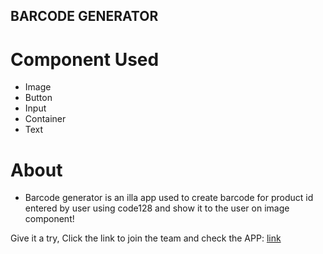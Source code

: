 ## BARCODE GENERATOR 
# Component Used
- Image
- Button
- Input
- Container
- Text

# About
- Barcode generator is an illa app used to create barcode for product id entered by user using code128 and show it to the user on image component!

Give it a try, Click the link to join the team and check the APP: [link](https://builder.illacloud.com/fa39aceb1735299b900142ba5a1f8590/deploy/app/ILAfx4p1C7ZD)
